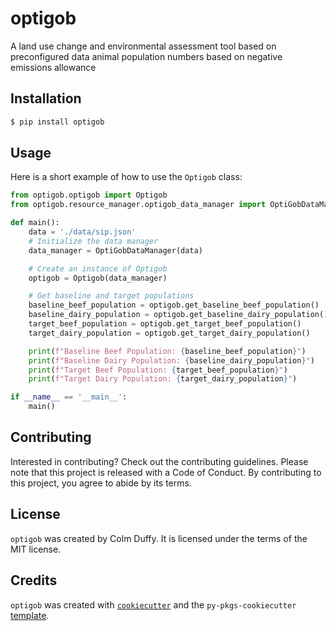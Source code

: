 # optigob

A land use change and environmental assessment tool based on preconfigured data animal population numbers based on negative emissions allowance

## Installation

```bash
$ pip install optigob
```

## Usage

Here is a short example of how to use the `Optigob` class:

```python
from optigob.optigob import Optigob
from optigob.resource_manager.optigob_data_manager import OptiGobDataManager

def main():
    data = './data/sip.json'
    # Initialize the data manager
    data_manager = OptiGobDataManager(data)

    # Create an instance of Optigob
    optigob = Optigob(data_manager)

    # Get baseline and target populations
    baseline_beef_population = optigob.get_baseline_beef_population()
    baseline_dairy_population = optigob.get_baseline_dairy_population()
    target_beef_population = optigob.get_target_beef_population()
    target_dairy_population = optigob.get_target_dairy_population()

    print(f"Baseline Beef Population: {baseline_beef_population}")
    print(f"Baseline Dairy Population: {baseline_dairy_population}")
    print(f"Target Beef Population: {target_beef_population}")
    print(f"Target Dairy Population: {target_dairy_population}")

if __name__ == '__main__':
    main()
```

## Contributing

Interested in contributing? Check out the contributing guidelines. Please note that this project is released with a Code of Conduct. By contributing to this project, you agree to abide by its terms.

## License

`optigob` was created by Colm Duffy. It is licensed under the terms of the MIT license.

## Credits

`optigob` was created with [`cookiecutter`](https://cookiecutter.readthedocs.io/en/latest/) and the `py-pkgs-cookiecutter` [template](https://github.com/py-pkgs/py-pkgs-cookiecutter).

